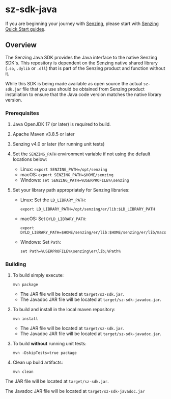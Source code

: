 # sz-sdk-java

If you are beginning your journey with [Senzing],
please start with [Senzing Quick Start guides].

## Overview

The Senzing Java SDK provides the Java interface to the native Senzing SDK's.
This repository is dependent on the Senzing native shared library (`.so`,
`.dylib` or `.dll`) that is part of the Senzing product and function without it.

While this SDK is being made available as open source the actual `sz-sdk.jar`
file that you use should be obtained from Senzing product installation to
ensure that the Java code version matches the native library version.

### Prerequisites

1. Java OpenJDK 17 (or later) is required to build.
1. Apache Maven v3.8.5 or later
1. Senzing v4.0 or later (for running unit tests)
1. Set the `SENZING_PATH` environment variable if not using the default locations below:
   - Linux: `export SENZING_PATH=/opt/senzing`
   - macOS: `export SENZING_PATH=$HOME/senzing`
   - Windows: `set SENZING_PATH=%USERPROFILE%\senzing`
1. Set your library path appropriately for Senzing libraries:

   - Linux: Set the `LD_LIBRARY_PATH`:

     ```console
     export LD_LIBRARY_PATH=/opt/senzing/er/lib:$LD_LIBRARY_PATH
     ```

   - macOS: Set `DYLD_LIBRARY_PATH`:

     ```console
     export DYLD_LIBRARY_PATH=$HOME/senzing/er/lib:$HOME/senzing/er/lib/macos:$DYLD_LIBRARY_PATH
     ```

   - Windows: Set `Path`:

     ```console
     set Path=%USERPROFILE%\senzing\er\lib;%Path%
     ```

### Building

1. To build simply execute:

   ```console
   mvn package
   ```

   - The JAR file will be located at `target/sz-sdk.jar`.
   - The Javadoc JAR file will be located at `target/sz-sdk-javadoc.jar`.

1. To build and install in the local maven repository:

   ```console
   mvn install
   ```

   - The JAR file will be located at `target/sz-sdk.jar`.
   - The Javadoc JAR file will be located at `target/sz-sdk-javadoc.jar`.

1. To build **without** running unit tests:

   ```console
   mvn -DskipTests=true package
   ```

1. Clean up build artifacts:

   ```console
   mvn clean
   ```

The JAR file will be located at `target/sz-sdk.jar`.

The Javadoc JAR file will be located at `target/sz-sdk-javadoc.jar`

[Senzing]: https://senzing.com/
[Senzing Quick Start guides]: https://docs.senzing.com/quickstart/
